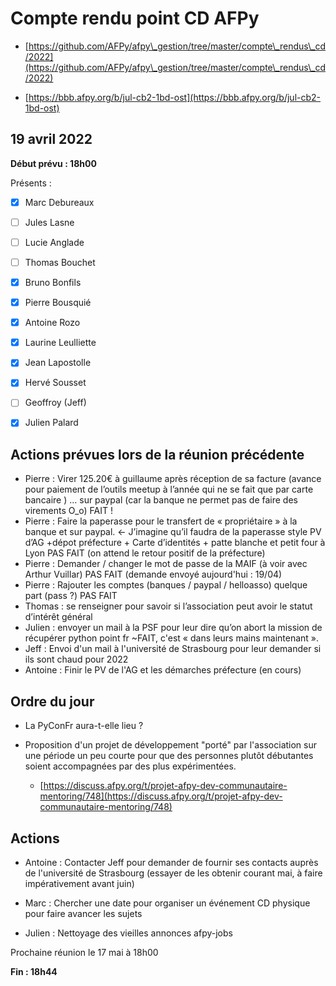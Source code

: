 
# Compte rendu point CD AFPy



- [https://github.com/AFPy/afpy\_gestion/tree/master/compte\_rendus\_cd/2022](https://github.com/AFPy/afpy\_gestion/tree/master/compte\_rendus\_cd/2022)

- [https://bbb.afpy.org/b/jul-cb2-1bd-ost](https://bbb.afpy.org/b/jul-cb2-1bd-ost)



## 19 avril 2022



**Début prévu : 18h00**



Présents :

- [x] Marc Debureaux
- [ ] Jules Lasne
- [ ] Lucie Anglade
- [ ] Thomas Bouchet
- [x] Bruno Bonfils
- [x] Pierre Bousquié
- [x] Antoine Rozo
- [x] Laurine Leulliette
- [x] Jean Lapostolle

- [x] Hervé Sousset
- [ ] Geoffroy (Jeff)
- [x] Julien Palard





## Actions prévues lors de la réunion précédente



   * Pierre : Virer 125.20€ à guillaume après réception de sa facture (avance pour paiement de l’outils meetup à l’année qui ne se fait que par carte bancaire ) … sur paypal (car la banque ne permet pas de faire des virements O\_o) FAIT !
   * Pierre : Faire la paperasse pour le transfert de « propriétaire » à la banque et sur paypal. ← J’imagine qu’il faudra de la paperasse style PV d’AG  +dépot préfecture + Carte d’identités + patte blanche et petit four à Lyon  PAS FAIT (on attend le retour positif de la préfecture)
   * Pierre : Demander / changer le mot de passe de la MAIF (à voir avec Arthur Vuillar) PAS FAIT (demande envoyé aujourd'hui :  19/04)
   * Pierre : Rajouter les comptes (banques / paypal / helloasso) quelque part  (pass ?) PAS FAIT
   * Thomas : se renseigner pour savoir si l’association peut avoir le statut d’intérêt général
   * Julien : envoyer un mail à la PSF pour leur dire qu’on abort la mission de récupérer python point fr ~FAIT, c'est « dans leurs mains maintenant ».
   * Jeff : Envoi d'un mail à l'université de Strasbourg pour leur demander si ils sont chaud pour 2022
   * Antoine : Finir le PV de l'AG et les démarches préfecture (en cours)




## Ordre du jour

- La PyConFr aura-t-elle lieu ?



- Proposition d'un projet de développement "porté" par l'association sur une période un peu courte pour que des personnes plutôt débutantes soient accompagnées par des plus expérimentées.

   * [https://discuss.afpy.org/t/projet-afpy-dev-communautaire-mentoring/748](https://discuss.afpy.org/t/projet-afpy-dev-communautaire-mentoring/748)


## Actions

- Antoine : Contacter Jeff pour demander de fournir ses contacts auprès de l'université de Strasbourg (essayer de les obtenir courant mai, à faire impérativement avant juin)

- Marc : Chercher une date pour organiser un événement CD physique pour faire avancer les sujets

- Julien : Nettoyage des vieilles annonces afpy-jobs





Prochaine réunion le 17 mai à 18h00



**Fin : 18h44**

